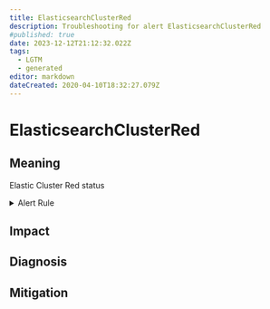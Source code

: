 ```yaml
---
title: ElasticsearchClusterRed
description: Troubleshooting for alert ElasticsearchClusterRed
#published: true
date: 2023-12-12T21:12:32.022Z
tags: 
  - LGTM
  - generated
editor: markdown
dateCreated: 2020-04-10T18:32:27.079Z
---
```


# ElasticsearchClusterRed

## Meaning
[//]: # "Short paragraph that explains what the alert means"
Elastic Cluster Red status

<details>
  <summary>Alert Rule</summary>

{{% rule "elasticsearch/prometheus-community-elasticsearch-exporter.yml" "ElasticsearchClusterRed" %}}

{{% comment %}}

```yaml
alert: ElasticsearchClusterRed
expr: elasticsearch_cluster_health_status{color="red"} == 1
for: 0m
labels:
    severity: critical
annotations:
    summary: Elasticsearch Cluster Red (instance {{ $labels.instance }})
    description: |-
        Elastic Cluster Red status
          VALUE = {{ $value }}
          LABELS = {{ $labels }}
    runbook: https://github.com/srerun/prometheus-alerts/blob/main/content/runbooks/prometheus-community-elasticsearch-exporter/ElasticsearchClusterRed.md

```

{{% /comment %}}

</details>


## Impact
[//]: # "What could / will happen if the alert is not addressed"



## Diagnosis
[//]: # "Steps to take to identify the cause of the problem"



## Mitigation
[//]: # "The steps necessary to resolve the alert"
